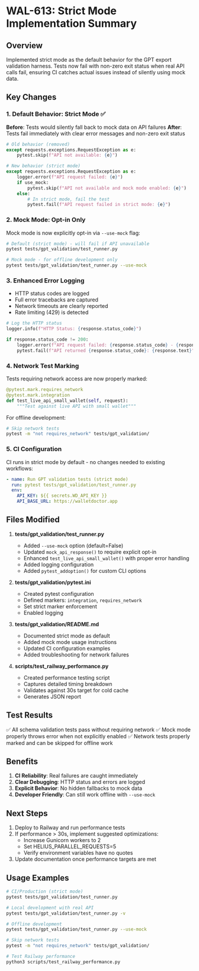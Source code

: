 # WAL-613: Strict Mode Implementation Summary

## Overview

Implemented strict mode as the default behavior for the GPT export validation harness. Tests now fail with non-zero exit status when real API calls fail, ensuring CI catches actual issues instead of silently using mock data.

## Key Changes

### 1. Default Behavior: Strict Mode ✅

**Before**: Tests would silently fall back to mock data on API failures
**After**: Tests fail immediately with clear error messages and non-zero exit status

```python
# Old behavior (removed)
except requests.exceptions.RequestException as e:
    pytest.skip(f"API not available: {e}")

# New behavior (strict mode)
except requests.exceptions.RequestException as e:
    logger.error(f"API request failed: {e}")
    if use_mock:
        pytest.skip(f"API not available and mock mode enabled: {e}")
    else:
        # In strict mode, fail the test
        pytest.fail(f"API request failed in strict mode: {e}")
```

### 2. Mock Mode: Opt-in Only

Mock mode is now explicitly opt-in via `--use-mock` flag:

```bash
# Default (strict mode) - will fail if API unavailable
pytest tests/gpt_validation/test_runner.py

# Mock mode - for offline development only
pytest tests/gpt_validation/test_runner.py --use-mock
```

### 3. Enhanced Error Logging

- HTTP status codes are logged
- Full error tracebacks are captured
- Network timeouts are clearly reported
- Rate limiting (429) is detected

```python
# Log the HTTP status
logger.info(f"HTTP Status: {response.status_code}")

if response.status_code != 200:
    logger.error(f"API request failed: {response.status_code} - {response.text}")
    pytest.fail(f"API returned {response.status_code}: {response.text}")
```

### 4. Network Test Marking

Tests requiring network access are now properly marked:

```python
@pytest.mark.requires_network
@pytest.mark.integration
def test_live_api_small_wallet(self, request):
    """Test against live API with small wallet"""
```

For offline development:
```bash
# Skip network tests
pytest -m "not requires_network" tests/gpt_validation/
```

### 5. CI Configuration

CI runs in strict mode by default - no changes needed to existing workflows:

```yaml
- name: Run GPT validation tests (strict mode)
  run: pytest tests/gpt_validation/test_runner.py
  env:
    API_KEY: ${{ secrets.WD_API_KEY }}
    API_BASE_URL: https://walletdoctor.app
```

## Files Modified

1. **tests/gpt_validation/test_runner.py**
   - Added `--use-mock` option (default=False)
   - Updated `mock_api_response()` to require explicit opt-in
   - Enhanced `test_live_api_small_wallet()` with proper error handling
   - Added logging configuration
   - Added `pytest_addoption()` for custom CLI options

2. **tests/gpt_validation/pytest.ini**
   - Created pytest configuration
   - Defined markers: `integration`, `requires_network`
   - Set strict marker enforcement
   - Enabled logging

3. **tests/gpt_validation/README.md**
   - Documented strict mode as default
   - Added mock mode usage instructions
   - Updated CI configuration examples
   - Added troubleshooting for network failures

4. **scripts/test_railway_performance.py**
   - Created performance testing script
   - Captures detailed timing breakdown
   - Validates against 30s target for cold cache
   - Generates JSON report

## Test Results

✅ All schema validation tests pass without requiring network
✅ Mock mode properly throws error when not explicitly enabled
✅ Network tests properly marked and can be skipped for offline work

## Benefits

1. **CI Reliability**: Real failures are caught immediately
2. **Clear Debugging**: HTTP status and errors are logged
3. **Explicit Behavior**: No hidden fallbacks to mock data
4. **Developer Friendly**: Can still work offline with `--use-mock`

## Next Steps

1. Deploy to Railway and run performance tests
2. If performance > 30s, implement suggested optimizations:
   - Increase Gunicorn workers to 2
   - Set HELIUS_PARALLEL_REQUESTS=5
   - Verify environment variables have no quotes
3. Update documentation once performance targets are met

## Usage Examples

```bash
# CI/Production (strict mode)
pytest tests/gpt_validation/test_runner.py

# Local development with real API
pytest tests/gpt_validation/test_runner.py -v

# Offline development
pytest tests/gpt_validation/test_runner.py --use-mock

# Skip network tests
pytest -m "not requires_network" tests/gpt_validation/

# Test Railway performance
python3 scripts/test_railway_performance.py
``` 